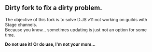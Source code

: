 ## Dirty fork to fix a dirty problem.

The objective of this fork is to solve D.JS v11 not working on guilds with Stage channels.  
Because you know... sometimes updating is just not an option for some time.

**Do not use it!**
**Or do use, I'm not your mom...**
